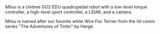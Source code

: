 Milou is a Unitree GO2 EDU quadrupedal robot with a low-level torque controller, a high-level sport controller, a LiDAR, and a camera.

Milou is named after our favorite white Wire Fox Terrier from the hit comic series "The Adventures of Tintin" by Hergé. <!-- Like Milou always helps -->
